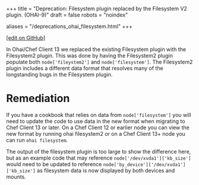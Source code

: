 +++
title = "Deprecation: Filesystem plugin replaced by the Filesystem V2 plugin. (OHAI-9)"
draft = false
robots = "noindex"


aliases = "/deprecations_ohai_filesystem.html"
+++

[\[edit on GitHub\]](https://github.com/chef/chef-web-docs/blob/master/content/deprecations_ohai_filesystem.md)



In Ohai/Chef Client 13 we replaced the existing Filesystem plugin with
the Filesystem2 plugin. This was done by having the Filesystem2 plugin
populate both `node['fileystem2']` and `node['filesystem']`. The
Filesystem2 plugin includes a different data format that resolves many
of the longstanding bugs in the Filesystem plugin.

Remediation
===========

If you have a cookbook that relies on data from `node['filesystem']` you
will need to update the code to use data in the new format when
migrating to Chef Client 13 or later. On a Chef Client 12 or earlier
node you can view the new format by running <span class="title-ref">ohai
filesystem2</span> or on a Chef Client 13+ node you can run
`ohai filesystem`.

The output of the filesystem plugin is too large to show the difference
here, but as an example code that may reference
`node['/dev/xvda1']['kb_size']` would need to be updated to reference
`node['by_device']['/dev/xvda1']['kb_size']` as filesystem data is now
displayed by both devices and mounts.

